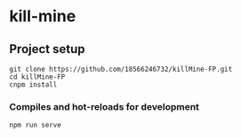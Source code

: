 # kill-mine

## Project setup
```
git clone https://github.com/18566246732/killMine-FP.git
cd killMine-FP
cnpm install
```

### Compiles and hot-reloads for development
```
npm run serve
```
